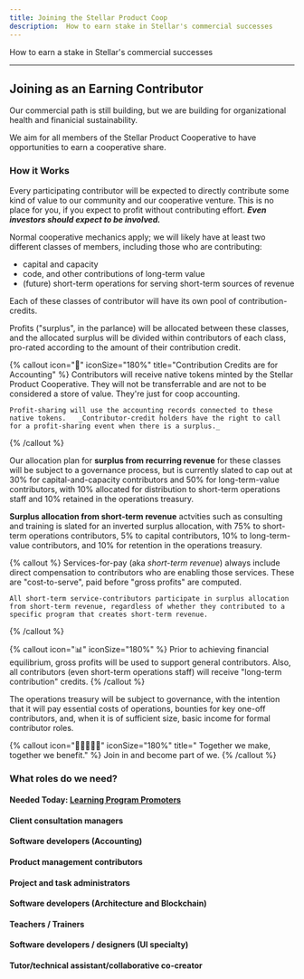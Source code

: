```yaml
---
title: Joining the Stellar Product Coop
description:  How to earn stake in Stellar's commercial successes
---
```


How to earn a stake in Stellar's commercial successes

--------------

## Joining as an Earning Contributor

Our commercial path is still building, but we are building for organizational health and finanicial sustainability.

We aim for all members of the Stellar Product Cooperative to have opportunities to earn a cooperative share.

### How it Works

Every participating contributor will be expected to directly contribute some kind of value to our community and our cooperative venture.  This is no place for you, if you expect to profit without contributing effort.  ***Even investors should expect to be involved.***

Normal cooperative mechanics apply; we will likely have at least two different classes of members, including those who are contributing:

  * capital and capacity
  * code, and other contributions of long-term value
  * (future) short-term operations for serving short-term sources of revenue

Each of these classes of contributor will have its own pool of contribution-credits.  

Profits ("surplus", in the parlance) will be allocated between these classes, and the allocated surplus will be divided within contributors of each class, pro-rated according to the amount of their contribution credit.

{% callout icon="🧮" iconSize="180%" title="Contribution Credits are for Accounting" %}
    Contributors will receive native tokens minted by the Stellar Product Cooperative.  They will not be transferrable and are not to be considered a store of value.  They're just for coop accounting.

    Profit-sharing will use the accounting records connected to these native tokens.   _Contributor-credit holders have the right to call for a profit-sharing event when there is a surplus._
{% /callout %}


Our allocation plan for **surplus from recurring revenue** for these classes will be subject to a governance process, but is currently slated to cap out at 30% for capital-and-capacity contributors and 50% for long-term-value contributors, with 10% allocated for distribution to short-term operations staff and 10% retained in the operations treasury.  

**Surplus allocation from short-term revenue** actvities such as consulting and training is slated for an inverted surplus allocation, with 75% to short-term operations contributors, 5% to capital contributors, 10% to long-term-value contributors, and 10% for retention in the operations treasury.

{% callout %}
    Services-for-pay (aka _short-term revenue_) always include direct compensation to contributors who are enabling those services.  These are "cost-to-serve", paid before "gross profits" are computed.

    All short-term service-contributors participate in surplus allocation from short-term revenue, regardless of whether they contributed to a specific program that creates short-term revenue.
{% /callout %}

{% callout icon="📊" iconSize="180%" %}
Prior to achieving financial equilibrium, gross profits will be used to support general contributors.  Also, all contributors (even short-term operations staff) will receive "long-term contribution" credits.
{% /callout %}

The operations treasury will be subject to governance, with the intention that it will pay essential costs of operations, bounties for key one-off contributors, and, when it is of sufficient size, basic income for formal contributor roles.  

{% callout icon="🧑🏽‍🤝‍🧑🏽" iconSize="180%" title="  Together we make, together we benefit." %}
    Join in and become part of we.
{% /callout %}


### What roles do we need?
#### Needed Today: [Learning Program Promoters](/docs/contributing/role-promoters)

#### Client consultation managers
#### Software developers (Accounting)
#### Product management contributors
#### Project and task administrators
#### Software developers (Architecture and Blockchain)
#### Teachers / Trainers
#### Software developers / designers (UI specialty)
#### Tutor/technical assistant/collaborative co-creator
